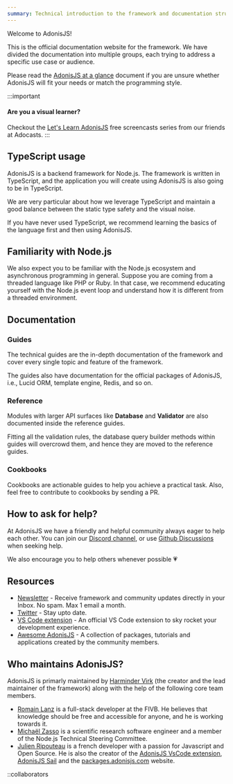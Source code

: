 ```yaml
---
summary: Technical introduction to the framework and documentation structure.
---
```


Welcome to AdonisJS!

This is the official documentation website for the framework. We have divided the documentation into multiple groups, each trying to address a specific use case or audience.

Please read the [AdonisJS at a glance](https://adonisjs.com/adonisjs-at-a-glance) document if you are unsure whether AdonisJS will fit your needs or match the programming style.

:::important
#### Are you a visual learner?

Checkout the [Let's Learn AdonisJS](https://adocasts.com/series/lets-learn-adonisjs-5/lesson/1) free screencasts series from our friends at Adocasts.
:::

## TypeScript usage

AdonisJS is a backend framework for Node.js. The framework is written in TypeScript, and the application you will create using AdonisJS is also going to be in TypeScript.

We are very particular about how we leverage TypeScript and maintain a good balance between the static type safety and the visual noise.

If you have never used TypeScript, we recommend learning the basics of the language first and then using AdonisJS.

## Familiarity with Node.js 

We also expect you to be familiar with the Node.js ecosystem and asynchronous programming in general. Suppose you are coming from a threaded language like PHP or Ruby. In that case, we recommend educating yourself with the Node.js event loop and understand how it is different from a threaded environment.

## Documentation

### Guides

The technical guides are the in-depth documentation of the framework and cover every single topic and feature of the framework.

The guides also have documentation for the official packages of AdonisJS, i.e., Lucid ORM, template engine, Redis, and so on.

### Reference

Modules with larger API surfaces like **Database** and **Validator** are also documented inside the reference guides.

Fitting all the validation rules, the database query builder methods within guides will overcrowd them, and hence they are moved to the reference guides.

### Cookbooks

Cookbooks are actionable guides to help you achieve a practical task. Also, feel free to contribute to cookbooks by sending a PR.

## How to ask for help?
At AdonisJS we have a friendly and helpful community always eager to help each other. You can join our [Discord channel](https://discord.gg/vDcEjq6), or use [Github Discussions](https://github.com/adonisjs/core/discussions) when seeking help.

We also encourage you to help others whenever possible 💗

## Resources

- [Newsletter](https://news.adonisjs.com) - Receive framework and community updates directly in your Inbox. No spam. Max 1 email a month.
- [Twitter](https://twitter.com/adonisframework) - Stay upto date.
- [VS Code extension](https://marketplace.visualstudio.com/items?itemName=jripouteau.adonis-vscode-extension) - An official VS Code extension to sky rocket your development experience.
- [Awesome AdonisJS](https://github.com/adonisjs-community/awesome-adonisjs) - A collection of packages, tutorials and applications created by the community members.

## Who maintains AdonisJS?
AdonisJS is primarly maintained by [Harminder Virk](https://twitter.com/AmanVirk1) (the creator and the lead maintainer of the framework) along with the help of the following core team members.

- [Romain Lanz](https://twitter.com/romainlanz) is a full-stack developer at the FIVB. He believes that knowledge should be free and accessible for anyone, and he is working towards it.
- [Michaël Zasso](https://twitter.com/targos89) is a scientific research software engineer and a member of the Node.js Technical Steering Committee.
- [Julien Ripouteau](https://twitter.com/julien_rpt) is a french developer with a passion for Javascript and Open Source. He is also the creator of the [AdonisJS VsCode extension](https://marketplace.visualstudio.com/items?itemName=jripouteau.adonis-vscode-extension), [AdonisJS Sail](https://github.com/Julien-R44/adonis-sail) and the [packages.adonisjs.com](https://packages.adonisjs.com) website.

::collaborators
